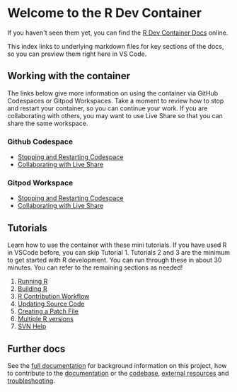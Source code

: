 # Welcome to the R Dev Container

If you haven't seen them yet, you can find the
[R Dev Container Docs](https://contributor.r-project.org/r-dev-env/) online.

This index links to underlying markdown files for key sections of the docs, so you can preview them right here in VS Code.

## Working with the container

The links below give more information on using the container via GitHub Codespaces or Gitpod Workspaces.
Take a moment to review how to stop and restart your container, so you can continue your work.
If you are collaborating with others, you may want to use Live Share so that you can share the same workspace.

### Github Codespace

- [Stopping and Restarting Codespace](docs/container_setup/github_codespace/codespacestartstop.md)
- [Collaborating with Live Share](docs/container_setup/github_codespace/live_share.md)

### Gitpod Workspace

- [Stopping and Restarting Codespace](docs/container_setup/gitpod_workspace/workspacestop_and_restart.md)
- [Collaborating with Live Share](docs/container_setup/gitpod_workspace/live_share.md)

## Tutorials

Learn how to use the container with these mini tutorials.
If you have used R in VSCode before, you can skip Tutorial 1.
Tutorials 2 and 3 are the minimum to get started with R development.
You can run through these in about 30 minutes.
You can refer to the remaining sections as needed!

1. [Running R](docs/tutorials/running_r.md)
2. [Building R](docs/tutorials/building_r.md)
3. [R Contribution Workflow](docs/tutorials/contribution_workflow.md)
4. [Updating Source Code](docs/tutorials/update_source.md)
5. [Creating a Patch File](docs/tutorials/patch_update.md)
6. [Multiple R versions](docs/tutorials/multi_r_compilation.md)
7. [SVN Help](docs/tutorials/svn_help.md)

## Further docs

See the [full documentation](https://contributor.r-project.org/r-dev-env/) for background information on this project, how to contribute to the [documentation](docs/contributor_guide/contributing_to_docs.md) or the [codebase](docs/contributor_guide/contributing_to_codebase.md), [external resources](docs/resources.md) and [troubleshooting](docs/troubleshoot.md).
